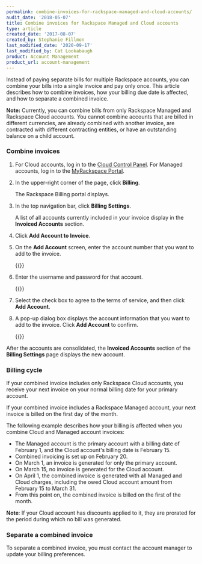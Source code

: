 ```yaml
---
permalink: combine-invoices-for-rackspace-managed-and-cloud-accounts/
audit_date: '2018-05-07'
title: Combine invoices for Rackspace Managed and Cloud accounts
type: article
created_date: '2017-08-07'
created_by: Stephanie Fillmon
last_modified_date: '2020-09-17'
last_modified_by: Cat Lookabaugh
product: Account Management
product_url: account-management
---
```


Instead of paying separate bills for multiple Rackspace accounts, you can
combine your bills into a single invoice and pay only once. This article describes
how to combine invoices, how your billing due date is affected, and how to
separate a combined invoice.

**Note:** Currently, you can combine bills from only Rackspace Managed and
Rackspace Cloud accounts. You cannot combine accounts that are billed in different
currencies, are already combined with another invoice, are contracted with different
contracting entities, or have an outstanding balance on a child account.

### Combine invoices

1. For Cloud accounts, log in to the [Cloud Control Panel](https://login.rackspace.com/). For Managed accounts, log in to the [MyRackspace Portal](https://login.rackspace.com/).
2. In the upper-right corner of the page, click **Billing**.

   The Rackspace Billing portal displays.

3. In the top navigation bar, click **Billing Settings**.

   A list of all accounts currently included in your invoice display in the **Invoiced Accounts** section.

4. Click **Add Account to Invoice**.

5. On the **Add Account** screen, enter the account number that you want to add to the invoice.

   {{<image src="add-account.png" alt="" title="">}}

6. Enter the username and password for that account.

   {{<image src="add-account-details.png" alt="" title="">}}

7. Select the check box to agree to the terms of service, and then click **Add Account**.

8. A pop-up dialog box displays the account information that you want to add to the invoice. Click **Add Account** to confirm.

   {{<image src="confirm-add-account.png" alt="" title="">}}

After the accounts are consolidated, the **Invoiced Accounts** section of the
**Billing Settings** page displays the new account.

### Billing cycle

If your combined invoice includes only Rackspace Cloud accounts, you receive
your next invoice on your normal billing date for your primary account.

If your combined invoice includes a Rackspace Managed account, your next invoice
is billed on the first day of the month.

The following example describes how your billing is affected when you combine
Cloud and Managed account invoices:

- The Managed account is the primary account with a billing date of February 1, and the Cloud account's billing date is February 15.
- Combined invoicing is set up on February 20.
- On March 1, an invoice is generated for only the primary account.
- On March 15, no invoice is generated for the Cloud account.
- On April 1, the combined invoice is generated with all Managed and Cloud charges, including the owed Cloud account amount from February 15 to March 31.
- From this point on, the combined invoice is billed on the first of the month.

**Note**: If your Cloud account has discounts applied to it, they are prorated for the period during which no bill was generated.

### Separate a combined invoice

To separate a combined invoice, you must contact the account manager to update
your billing preferences.
